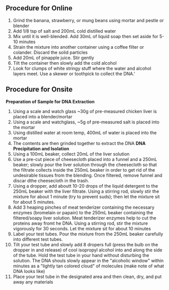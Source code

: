 ## Procedure for Online
1. Grind the banana, strawberry, or mung beans using mortar and pestle or blender
2. Add 1/8 tsp of salt and 200mL cold distilled water
3. Mix until it is well-blended. Add 30mL of liquid soap then set aside for 5-10 minutes
4. Strain the mixture into another container using a coffee filter or colander. Discard the solid particles
5. Add 20mL of pinapple juice. Stir gently
6. Tilt the container then slowly add the cold alcohol
7. Look for clumps of white stringy stuff where the water and alcohol layers meet. Use a skewer or toothpick to collect the DNA.'

## Procedure for Onsite
**Preparation of Sample for DNA Extraction**
1. Using a scale and watch glass ~30g of pre-measured chicken liver is placed into a blender/mortar
2. Using a scale and watchglass, ~5g of pre-measured salt is placed into the mortar
3. Using distilled water at room temp, 400mL of water is placed into the mortar
4. The contents are then grinded together to extract the DNA
**DNA Precipitation and Isolation**
1. Using a 100mL beaker, collect 20mL of the liver solution
2. Use a pre-cut piece of cheesecloth placed into a funnel and a 250mL beaker; slowly pour the liver solution through the cheesecloth so that the filtrate collects inside the 250mL beaker in order to get rid of the undesirable tissues from the blending. Once filtered, remove funnel and discar dthe cheesecloth in the trash.
3. Using a dropper, add aboutt 10-20 drops of the liquid detergent to the 250mL beaker with the liver filtrate. Using a stirring rod, slowly stir the mixture for about 1 minute (try to prevent suds); then let the mixture sit for about 5 minutes.
4. Add 3 heaping pinches of meat tenderizer containing the necessary enzymes (bromelain or papain) to the 250mL beaker containing the filtered/soapy liver solution. Meat tenderizer enzymes help to cut the proteins away fromt he DNA. Using a stirring rod, stir the mixture vigorously for 30 seconds. Let the mixture sit for about 10 minutes
5. Label your test tubes. Pour the mixture from the 250mL beaker carefully into different test tubes.
6. Tilt your test tube and slowly add 8 dropers full (press the bulb on the dropper in and release) of cool isopropyl alcohol into and along the side of the tube. Hold the test tube in your hand without disturbing the solution. The DNA shouls slowly appear in the "alcoholic window" within minutes as a "lightly tan colored cloud" of molecules (make note of what DNA looks like)
7. Place your test tube in the designated area and then clean, dry, and put away any materials